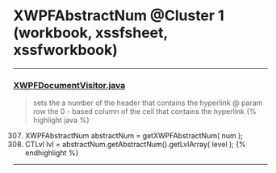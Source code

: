 # XWPFAbstractNum @Cluster 1 (workbook, xssfsheet, xssfworkbook)

***

### [XWPFDocumentVisitor.java](https://searchcode.com/codesearch/view/96672565/)
> sets the a number of the header that contains the hyperlink @ param row the 0 - based column of the cell that contains the hyperlink 
{% highlight java %}
307. XWPFAbstractNum abstractNum = getXWPFAbstractNum( num );
316. CTLvl lvl = abstractNum.getAbstractNum().getLvlArray( level );
{% endhighlight %}

***

